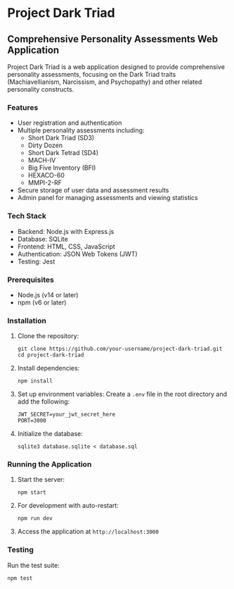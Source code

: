 # Project Dark Triad

## Comprehensive Personality Assessments Web Application

Project Dark Triad is a web application designed to provide comprehensive personality assessments, focusing on the Dark Triad traits (Machiavellianism, Narcissism, and Psychopathy) and other related personality constructs.

### Features

- User registration and authentication
- Multiple personality assessments including:
  - Short Dark Triad (SD3)
  - Dirty Dozen
  - Short Dark Tetrad (SD4)
  - MACH-IV
  - Big Five Inventory (BFI)
  - HEXACO-60
  - MMPI-2-RF
- Secure storage of user data and assessment results
- Admin panel for managing assessments and viewing statistics

### Tech Stack

- Backend: Node.js with Express.js
- Database: SQLite
- Frontend: HTML, CSS, JavaScript
- Authentication: JSON Web Tokens (JWT)
- Testing: Jest

### Prerequisites

- Node.js (v14 or later)
- npm (v6 or later)

### Installation

1. Clone the repository:
   ```
   git clone https://github.com/your-username/project-dark-triad.git
   cd project-dark-triad
   ```

2. Install dependencies:
   ```
   npm install
   ```

3. Set up environment variables:
   Create a `.env` file in the root directory and add the following:
   ```
   JWT_SECRET=your_jwt_secret_here
   PORT=3000
   ```

4. Initialize the database:
   ```
   sqlite3 database.sqlite < database.sql
   ```

### Running the Application

1. Start the server:
   ```
   npm start
   ```

2. For development with auto-restart:
   ```
   npm run dev
   ```

3. Access the application at `http://localhost:3000`

### Testing

Run the test suite:
```
npm test